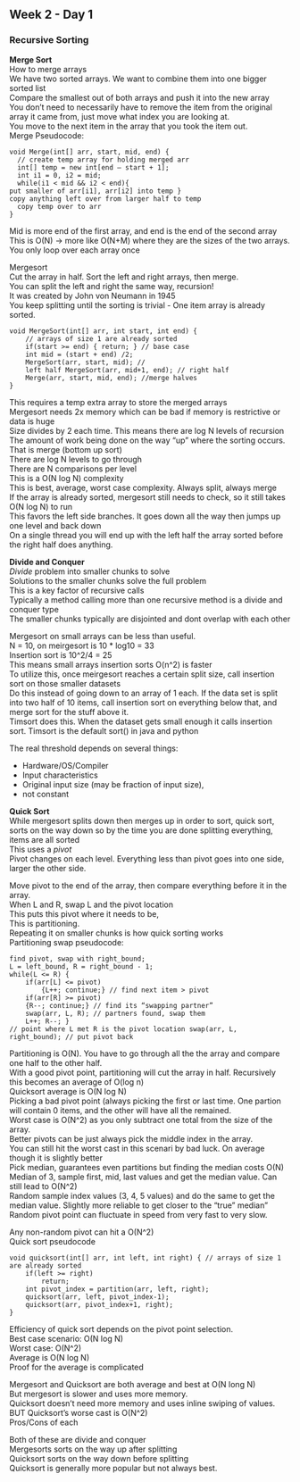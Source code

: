 ## Week 2 - Day 1
### Recursive Sorting
**Merge Sort**  
How to merge arrays  
We have two sorted arrays. We want to combine them into one bigger sorted list  
Compare the smallest out of both arrays and push it into the new array  
You don’t need to necessarily have to remove the item from the original array it came from, just move what index you are looking at.  
You move to the next item in the array that you took the item out.  
Merge Pseudocode:

```
void Merge(int[] arr, start, mid, end) {
  // create temp array for holding merged arr
  int[] temp = new int[end – start + 1];
  int i1 = 0, i2 = mid;
  while(i1 < mid && i2 < end){
put smaller of arr[i1], arr[i2] into temp }
copy anything left over from larger half to temp
  copy temp over to arr
}
```
Mid is more end of the first array, and end is the end of the second array  
This is O(N) -> more like O(N+M) where they are the sizes of the two arrays. You only loop over each array once  

Mergesort  
Cut the array in half. Sort the left and right arrays, then merge.  
You can split the left and right the same way, recursion!  
It was created by John von Neumann in 1945  
You keep splitting until the sorting is trivial - One item array is already sorted.  

```
void MergeSort(int[] arr, int start, int end) {
    // arrays of size 1 are already sorted 
    if(start >= end) { return; } // base case
    int mid = (start + end) /2; 
    MergeSort(arr, start, mid); // 
    left half MergeSort(arr, mid+1, end); // right half
    Merge(arr, start, mid, end); //merge halves 
}
```

This requires a temp extra array to store the merged arrays  
Mergesort needs 2x memory which can be bad if memory is restrictive or data is huge  
Size divides by 2 each time. This means there are log N levels of recursion  
The amount of work being done on the way “up” where the sorting occurs. That is merge (bottom up sort)  
There are log N levels to go through  
There are N comparisons per level  
This is a O(N log N) complexity  
This is best, average, worst case complexity. Always split, always merge  
If the array is already sorted, mergesort still needs to check, so it still takes O(N log N) to run  
This favors the left side branches. It goes down all the way then jumps up one level and back down  
On a single thread you will end up with the left half the array sorted before the right half does anything.  

**Divide and Conquer**  
*Divide* problem into smaller chunks to solve  
Solutions to the smaller chunks solve the full problem  
This is a key factor of recursive calls  
Typically a method calling more than one recursive method is a divide and conquer type   
The smaller chunks typically are disjointed and dont overlap with each other  

Mergesort on small arrays can be less than useful.  
N = 10, on meirgesort is 10 * log10 = 33  
Insertion sort is 10^2/4 = 25  
This means small arrays insertion sorts O(n^2) is faster  
To utilize this, once meirgesort reaches a certain split size, call insertion sort on those smaller datasets  
Do this instead of going down to an array of 1 each. If the data set is split  into two half of 10 items, call insertion sort on everything below that, and merge sort for the stuff above it.  
Timsort does this. When the dataset gets small enough it calls insertion sort.  Timsort is the default sort() in java and python  

The real threshold depends on several things:

* Hardware/OS/Compiler
* Input characteristics
* Original input size (may be fraction of input size),
* not constant

**Quick Sort**  
While mergesort splits down then merges up in order to sort, quick sort, sorts on the way down so by the time you are done splitting everything, items are all sorted  
This uses a *pivot*  
Pivot changes on each level. Everything less than pivot goes into one side, larger the other side.  

Move pivot to the end of the array, then compare everything before it in the array.  
When L and R, swap L and the pivot location  
This puts this pivot where it needs to be,  
This is partitioning.  
Repeating it on smaller chunks is how quick sorting works  
Partitioning swap pseudocode: 

```
find pivot, swap with right_bound; 
L = left_bound, R = right_bound - 1; 
while(L <= R) {
    if(arr[L] <= pivot)
        {L++; continue;} // find next item > pivot
    if(arr[R] >= pivot)
    {R--; continue;} // find its “swapping partner”
    swap(arr, L, R); // partners found, swap them
    L++; R--; }
// point where L met R is the pivot location swap(arr, L, right_bound); // put pivot back
```

Partitioning is O(N). You have to go through all the the array and compare one half to the other half.  
With a good pivot point, partitioning will cut the array in half. Recursively this becomes an average of O(log n)  
Quicksort average is O(N log N)  
Picking a bad pivot point (always picking the first or last time. One partion will contain 0 items, and the other will have all the remained.   
Worst case is O(N^2) as you only subtract one total from the size of the array.   
Better pivots can be just always pick the middle index in the array.  
You can still hit the worst cast in this scenari by bad luck. On average though it is slightly better  
Pick median, guarantees even partitions but finding the median costs O(N)  
Median of 3, sample first, mid, last values and get the median value. Can still lead to O(N^2)  
Random sample index values (3, 4, 5 values) and do the same to get the median value. Slightly more reliable to get closer to the “true” median”  
Random pivot point can fluctuate in speed from very fast to very slow.  

Any non-random pivot can hit a O(N^2)  
Quick sort pseudocode

```
void quicksort(int[] arr, int left, int right) { // arrays of size 1 are already sorted 
    if(left >= right)
        return;
    int pivot_index = partition(arr, left, right); 
    quicksort(arr, left, pivot_index-1); 
    quicksort(arr, pivot_index+1, right);
}
```

Efficiency of quick sort depends on the pivot point selection.  
Best case scenario: O(N log N)  
Worst case: O(N^2)  
Average is O(N log N)  
Proof for the average is complicated   

Mergesort and Quicksort are both average and best at O(N long N)  
But mergesort is slower and uses more memory.   
Quicksort doesn’t need more memory and uses inline swiping of values.  
BUT Quicksort’s worse cast is O(N^2)  
Pros/Cons of each  

Both of these are divide and conquer  
Mergesorts sorts on the way up after splitting  
Quicksort sorts on the way down before splitting  
Quicksort is generally more popular but not always best.  